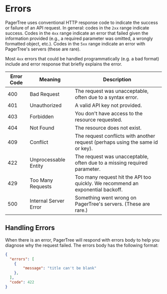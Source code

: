 # Errors

PagerTree uses conventional HTTP response code to indicate the success or failure of an API request. In general: codes in the `2xx` range indicate success. Codes in the `4xx` range indicate an error that failed given the information provided (e.g., a required parameter was omitted, a wrongly formatted object, etc.). Codes in the `5xx` range indicate an error with PagerTree's servers (these are rare).

Most `4xx` errors that could be handled programmatically (e.g. a bad format) include and error response that briefly explains the error.

| Error Code | Meaning               | Description                                                                    |
| ---------- | --------------------- | ------------------------------------------------------------------------------ |
| 400        | Bad Request           | The request was unacceptable, often due to a syntax error.                     |
| 401        | Unauthorized          | A valid API key not provided.                                                  |
| 403        | Forbidden             | You don't have access to the resource requested.                               |
| 404        | Not Found             | The resource does not exist.                                                   |
| 409        | Conflict              | The request conflicts with another request (perhaps using the same id or key). |
| 422        | Unprocessable Entity  | The request was unacceptable, often due to a missing required parameter.       |
| 429        | Too Many Requests     | Too many request hit the API too quickly. We recommend an exponential backoff. |
| 500        | Internal Server Error | Something went wrong on PagerTree's servers. (These are rare.)                 |

## Handling Errors

When there is an error, PagerTree will respond with errors body to help you diagnose why the request failed. The errors body has the following format:

```json
{
  "errors": [
    {
        "message": "title can't be blank"
    },
  ],
  "code": 422
}
```
